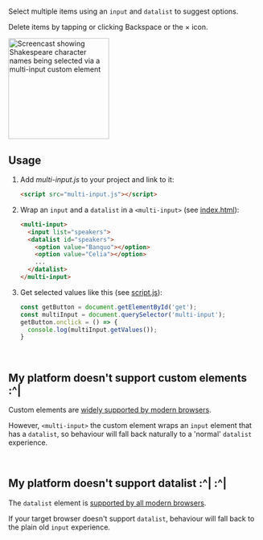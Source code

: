# <multi-input>

Select multiple items using an `input` and `datalist` to suggest options.

Delete items by tapping or clicking Backspace or the × icon.

<img src="https://cdn.glitch.com/dda744c5-58a9-4809-897c-68396377983a%2Fmulti-input.gif?v=1560266060751" alt="Screencast showing Shakespeare character names being selected via a multi-input custom element" style="width: 200px">

<br>

## Usage

1. Add _multi-input.js_ to your project and link to it: 

    ```html
    <script src="multi-input.js"></script>
    ```

2. Wrap an `input` and a `datalist` in a `<multi-input>` (see [index.html](https://glitch.com/edit/#!/multi-input?path=index.html:14:0)): 

    ```html
    <multi-input>
      <input list="speakers">
      <datalist id="speakers">
        <option value="Banquo"></option>
        <option value="Celia"></option>
        ...
      </datalist>
    </multi-input>
    ```
 
3. Get selected values like this (see [script.js](https://glitch.com/edit/#!/multi-input?path=script.js:4:0)):

    ```js
    const getButton = document.getElementById('get');
    const multiInput = document.querySelector('multi-input'); 
    getButton.onclick = () => {
      console.log(multiInput.getValues());
    }
    ```
<br>
    
## My platform doesn't support custom elements :^|

Custom elements are [widely supported by modern browsers](https://caniuse.com/#search=custom%20elements).

However, `<multi-input>` the  custom element wraps an `input` element that has a `datalist`, so behaviour will fall back naturally to a 'normal' `datalist` experience.

<br>
    
## My platform doesn't support datalist :^|&nbsp;:^|

The `datalist` element is [supported by all modern browsers](https://caniuse.com/#feat=datalist).

If your target browser doesn't support `datalist`, behaviour will fall back to the plain old `input` experience.
